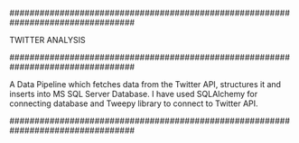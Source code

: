 #################################################################################

TWITTER ANALYSIS

#################################################################################

A Data Pipeline which fetches data from the Twitter API, structures it and inserts into MS SQL Server Database. 
I have used SQLAlchemy for connecting database and Tweepy library to connect to Twitter API.

#################################################################################
